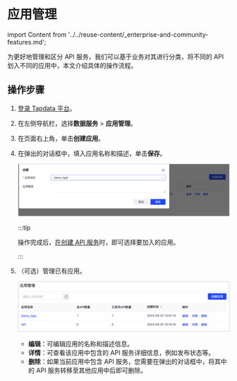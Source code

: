 # 应用管理

import Content from '../../reuse-content/_enterprise-and-community-features.md';

<Content />

为更好地管理和区分  API 服务，我们可以基于业务对其进行分类，将不同的 API 划入不同的应用中，本文介绍具体的操作流程。



## 操作步骤

1. [登录 Tapdata 平台](../log-in.md)。

2. 在左侧导航栏，选择**数据服务** > **应用管理**。

3. 在页面右上角，单击**创建应用**。

4. 在弹出的对话框中，填入应用名称和描述，单击**保存**。

   ![创建应用](../../images/create_app_category.png)

   :::tip

   操作完成后，[在创建 API 服务](create-api-service.md)时，即可选择要加入的应用。

   :::

5. （可选）管理已有应用。

   ![管理应用](../../images/manage_app.png)

   * **编辑**：可编辑应用的名称和描述信息。
   * **详情**：可查看该应用中包含的 API 服务详细信息，例如发布状态等。
   * **删除**：如果当前应用中包含 API 服务，您需要在弹出的对话框中，将其中的  API 服务转移至其他应用中后即可删除。